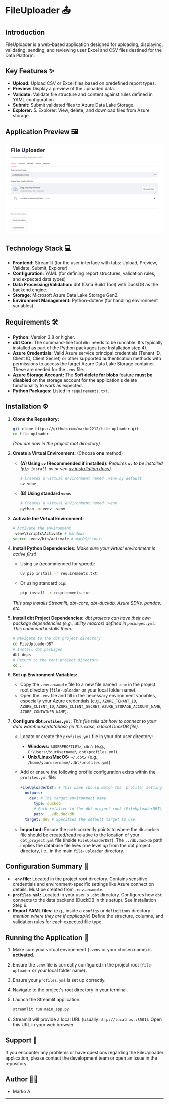 # FileUploader 📤

## Introduction

FileUploader is a web-based application designed for uploading, displaying, validating, sending, and reviewing user Excel and CSV files destined for the Data Platform.

## Key Features ✨

* **Upload:** Upload CSV or Excel files based on predefined report types.
* **Preview:** Display a preview of the uploaded data.
* **Validate:** Validate file structure and content against rules defined in YAML configuration.
* **Submit:** Submit validated files to Azure Data Lake Storage.
* **Explorer:** 5. Explorer: View, delete, and download files from Azure storage.

## Application Preview 🖼️

![FileUploader Application Screenshot - Upload Tab](./docs/images/screenshot_1.png)

## Technology Stack 💻

* **Frontend:** Streamlit (for the user interface with tabs: Upload, Preview, Validate, Submit, Explorer)
* **Configuration:** YAML (for defining report structures, validation rules, and expected data types)
* **Data Processing/Validation:** dbt (Data Build Tool) with DuckDB as the backend engine.
* **Storage:** Microsoft Azure Data Lake Storage Gen2.
* **Environment Management:** Python-dotenv (for handling environment variables).

## Requirements 🛠️

* **Python:** Version 3.8 or higher.
* **dbt Core:** The command-line tool `dbt` needs to be runnable. It's typically installed as part of the Python packages (see Installation step 4).
* **Azure Credentials:** Valid Azure service principal credentials (Tenant ID, Client ID, Client Secret) or other supported authentication methods with permissions to access the target Azure Data Lake Storage container. These are needed for the `.env` file.
* **Azure Storage Account:** The **Soft delete for blobs** feature **must be disabled** on the storage account for the application's delete functionality to work as expected. 
* **Python Packages:** Listed in `requirements.txt`.

## Installation ⚙️

1. **Clone the Repository:**

    ```bash
    git clone https://github.com/marko2212/file-uploader.git
    cd file-uploader
    ```

    *(You are now in the project root directory)*

2. **Create a Virtual Environment:** (Choose **one** method)

    * **(A) Using `uv` (Recommended if installed):**
        *Requires `uv` to be installed (`pip install uv` or see [uv installation docs](https://github.com/astral-sh/uv#installation)).*

        ```bash
        # Creates a virtual environment named .venv by default
        uv venv
        ```

    * **(B) Using standard `venv`:**

        ```bash
        # Creates a virtual environment named .venv
        python -m venv .venv
        ```

3. **Activate the Virtual Environment:**

    ```bash
    # Activate the environment
    .venv\Scripts\Activate # Windows: 
    source .venv/bin/activate # macOS/Linux: 
    ```

4. **Install Python Dependencies:**
    *Make sure your virtual environment is active first!*
    * Using `uv` (recommended for speed):

        ```bash
        uv pip install -r requirements.txt
        ```

    * Or using standard `pip`:

        ```bash
        pip install -r requirements.txt
        ```

    *This step installs Streamlit, dbt-core, dbt-duckdb, Azure SDKs, pandas, etc.*

5. **Install dbt Project Dependencies:**
    *dbt projects can have their own package dependencies (e.g., utility macros) defined in `packages.yml`. This command installs them.*

    ```bash
    # Navigate to the dbt project directory
    cd FileUploaderDBT
    # Install dbt packages
    dbt deps
    # Return to the root project directory
    cd ..
    ```

6. **Set up Environment Variables:**
    * Copy the `.env.example` file to a new file named `.env` in the project root directory (`file-uploader` or your local folder name).
    * Open the `.env` file and fill in the necessary environment variables, especially your Azure credentials (e.g., `AZURE_TENANT_ID`, `AZURE_CLIENT_ID`, `AZURE_CLIENT_SECRET`, `AZURE_STORAGE_ACCOUNT_NAME`, `AZURE_CONTAINER_NAME`).

7. **Configure dbt `profiles.yml`:**
    *This file tells dbt how to connect to your data warehouse/database (in this case, a local DuckDB file).*
    * Locate or create the `profiles.yml` file in your dbt user directory:
        * **Windows:** `%USERPROFILE%\.dbt\` (e.g., `C:\Users\YourUsername\.dbt\profiles.yml`)
        * **Unix/Linux/MacOS:** `~/.dbt/` (e.g., `/home/yourusername/.dbt/profiles.yml`)
    * Add or ensure the following profile configuration exists within the `profiles.yml` file:

        ```yaml
        FileUploaderDBT: # This name should match the 'profile' setting in your dbt_project.yml
          outputs:
            dev: # The target environment name
              type: duckdb
              # Path relative to the dbt project root (FileUploaderDBT)
              path: ../db.duckdb
          target: dev # Specifies the default target to use
        ```

    * **Important:** Ensure the `path` correctly points to where the `db.duckdb` file should be created/read relative to the location of your `dbt_project.yml` file (inside `FileUploaderDBT`). The `../db.duckdb` path implies the database file lives one level *up* from the dbt project directory, i.e., in the main `file-uploader` directory.

## Configuration Summary 🔑

* **`.env` file:** Located in the project root directory. Contains sensitive credentials and environment-specific settings like Azure connection details. Must be created from `.env.example`.
* **`profiles.yml`:** Located in your user's `.dbt` directory. Configures how `dbt` connects to the data backend (DuckDB in this setup). See Installation Step 6.
* **Report YAML files:** (e.g., inside a `configs` or `definitions` directory - *mention where they are if applicable*) Define the structure, columns, and validation rules for each expected file type.

## Running the Application 🚀

1. Make sure your virtual environment (`.venv` or your chosen name) is **activated**.
2. Ensure the `.env` file is correctly configured in the project root (`file-uploader` or your local folder name).
3. Ensure your `profiles.yml` is set up correctly.
4. Navigate to the project's root directory in your terminal.
5. Launch the Streamlit application:

    ```bash
    streamlit run main_app.py
    ```

6. Streamlit will provide a local URL (usually `http://localhost:8501`). Open this URL in your web browser.

## Support 🤝

If you encounter any problems or have questions regarding the FileUploader application, please contact the development team or open an issue in the repository.

## Author 👨‍💻

* Marko A

---

